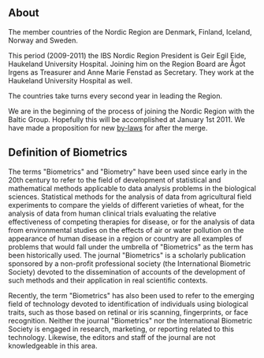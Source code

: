 About
-----

The member countries of the Nordic Region are Denmark, Finland, Iceland, Norway and Sweden. 
 
This period (2009-2011) the IBS Nordic Region President is Geir Egil Eide, Haukeland University Hospital. Joining him on the Region Board are Ågot Irgens as Treasurer and Anne Marie Fenstad as Secretary. They work at the Haukeland University Hospital as well.

The countries take turns every second year in leading the Region.

We are in the beginning of the process of joining the Nordic Region with the Baltic Group. Hopefully this will be accomplished at January 1st 2011. We have made a proposition for new [by-laws](IBSNBR_By-Laws.pdf) for after the merge. 

Definition of Biometrics
------------------------

The terms "Biometrics" and "Biometry" have been used since early in the 20th century to refer to the field of development of statistical and mathematical methods applicable to data analysis problems in the biological sciences. Statistical methods for the analysis of data from agricultural field experiments to compare the yields of different varieties of wheat, for the analysis of data from human clinical trials evaluating the relative effectiveness of competing therapies for disease, or for the analysis of data from environmental studies on the effects of air or water pollution on the appearance of human disease in a region or country are all examples of problems that would fall under the umbrella of "Biometrics" as the term has been historically used. The journal "Biometrics" is a scholarly publication sponsored by a non-profit professional society (the International Biometric Society) devoted to the dissemination of accounts of the development of such methods and their application in real scientific contexts.

Recently, the term "Biometrics" has also been used to refer to the emerging field of technology devoted to identification of individuals using biological traits, such as those based on retinal or iris scanning, fingerprints, or face recognition. Neither the journal "Biometrics" nor the International Biometric Society is engaged in research, marketing, or reporting related to this technology. Likewise, the editors and staff of the journal are not knowledgeable in this area.
